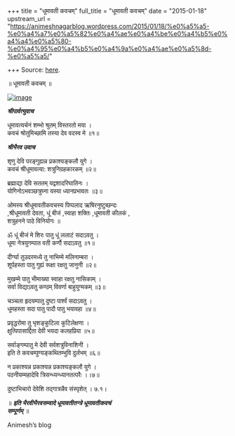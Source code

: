+++
title = "धूमावती कवचम्"
full_title = "धूमावती कवचम्"
date = "2015-01-18"
upstream_url = "https://animeshnagarblog.wordpress.com/2015/01/18/%e0%a5%a5-%e0%a4%a7%e0%a5%82%e0%a4%ae%e0%a4%be%e0%a4%b5%e0%a4%a4%e0%a5%80-%e0%a4%95%e0%a4%b5%e0%a4%9a%e0%a4%ae%e0%a5%8d-%e0%a5%a5/"

+++
Source: [here](https://animeshnagarblog.wordpress.com/2015/01/18/%e0%a5%a5-%e0%a4%a7%e0%a5%82%e0%a4%ae%e0%a4%be%e0%a4%b5%e0%a4%a4%e0%a5%80-%e0%a4%95%e0%a4%b5%e0%a4%9a%e0%a4%ae%e0%a5%8d-%e0%a5%a5/).

॥ धूमावती कवचम् ॥

[![image](https://animeshnagarblog.files.wordpress.com/2015/01/wpid-img_20141202_1759091.jpg?w=700 "IMG_20141202_175909.JPG")](https://animeshnagarblog.files.wordpress.com/2015/01/wpid-img_20141202_1759091.jpg)

***श्रीपार्वत्युवाच***

धूमावत्यर्चनं शम्भो श्रुतम् विस्तरतो मया ।  
कवचं श्रोतुमिच्छामि तस्या देव वदस्व मे ॥१॥

***श्रीभैरव उवाच***

शृणु देवि परङ्गुह्यन्न प्रकाश्यङ्कलौ युगे ।  
कवचं श्रीधूमावत्या: शत्रुनिग्रहकारकम् ॥२॥

ब्रह्माद्या देवि सततम् यद्वशादरिघातिनः ।  
योगिनोऽभवञ्छत्रुघ्ना यस्या ध्यानप्रभावतः ॥३॥

ओमस्य श्रीधूमावतीकवचस्य पिप्पलाद ऋषिरनुष्टुब्छन्दः  
,श्रीधूमावती देवता, धूं बीजं ,स्वाहा शक्तिः ,धूमावती कीलकं ,  
शत्रुहनने पाठे विनियोगः ॥

ॐ धूं बीजं मे शिरः पातु धूं ललाटं सदाऽवतु ।  
धूमा नेत्रयुगम्पात वती कर्णौ सदाऽवतु ॥१॥

दीर्ग्घा तुउदरमध्ये तु नाभिम्मे मलिनाम्बरा ।  
शूर्पहस्ता पातु गुह्यं रूक्षा रक्षतु जानुनी ॥२॥

मुखम्मे पातु भीमाख्या स्वाहा रक्षतु नासिकाम् ।  
सर्वा विद्याऽवतु कण्ठम् विवर्णा बाहुयुग्मकम् ॥३॥

चञ्चला हृदयम्पातु दुष्टा पार्श्वं सदाऽवतु ।  
धूमहस्ता सदा पातु पादौ पातु भयावहा ॥४॥

प्रवृद्धरोमा तु भृशङ्कुटिला कुटिलेक्षणा ।  
क्षुत्पिपासार्द्दिता देवी भयदा कलहप्रिया ॥५॥

सर्वाङ्गम्पातु मे देवी सर्वशत्रुविनाशिनी ।  
इति ते कवचम्पुण्यङ्कथितम्भुवि दुर्लभम् ॥६॥

न प्रकाश्यन्न प्रकाश्यन्न प्रकाश्यङ्कलौ युगे ।  
पठनीयम्महादेवि त्रिसन्ध्यन्ध्यानतत्परैः ।।७॥

दुष्टाभिचारो देवेशि तद्गात्रन्नैव संस्पृशेत् । ७.१।

॥ ***इति भैरवीभैरवसम्वादे धूमावतीतन्त्रे धूमावतीकवचं***  
***सम्पूर्णम्*** ॥

Animesh’s blog

